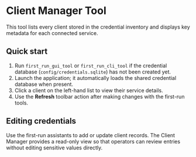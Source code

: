 # Client Manager Tool

This tool lists every client stored in the credential inventory and displays
key metadata for each connected service.

## Quick start
1. Run `first_run_gui_tool` or `first_run_cli_tool` if the credential database
   (`config/credentials.sqlite`) has not been created yet.
2. Launch the application; it automatically loads the shared credential
   database when present.
3. Click a client on the left-hand list to view their service details.
4. Use the **Refresh** toolbar action after making changes with the
   first-run tools.

## Editing credentials
Use the first-run assistants to add or update client records. The Client Manager
provides a read-only view so that operators can review entries without editing
sensitive values directly.
